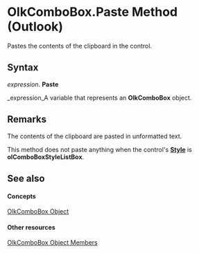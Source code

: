 
# OlkComboBox.Paste Method (Outlook)

Pastes the contents of the clipboard in the control.


## Syntax

 _expression_. **Paste**

 _expression_A variable that represents an  **OlkComboBox** object.


## Remarks

The contents of the clipboard are pasted in unformatted text.

This method does not paste anything when the control's  **[Style](442acfef-795c-f41a-a19e-197a3b1ca12b.md)** is **olComboBoxStyleListBox**.


## See also


#### Concepts


 [OlkComboBox Object](8d5e2f25-2962-af28-2523-b7b82473ea0a.md)
#### Other resources


 [OlkComboBox Object Members](618de9e2-f5b9-40d9-239e-95aeb9dce092.md)
